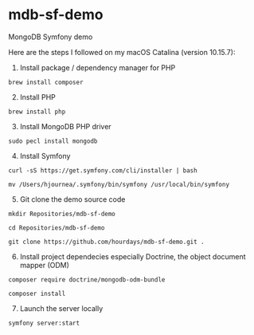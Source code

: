 # mdb-sf-demo
MongoDB Symfony demo

Here are the steps I followed on my macOS Catalina (version 10.15.7):

1. Install package / dependency manager for PHP 

`brew install composer`

2. Install PHP

`brew install php`

3. Install MongoDB PHP driver

`sudo pecl install mongodb`

4. Install Symfony

`curl -sS https://get.symfony.com/cli/installer | bash`

`mv /Users/hjournea/.symfony/bin/symfony /usr/local/bin/symfony`

5. Git clone the demo source code

`mkdir Repositories/mdb-sf-demo`

`cd Repositories/mdb-sf-demo`

`git clone https://github.com/hourdays/mdb-sf-demo.git .`

6. Install project dependecies especially Doctrine, the object document mapper (ODM)

`composer require doctrine/mongodb-odm-bundle`

`composer install`

7. Launch the server locally

`symfony server:start`
